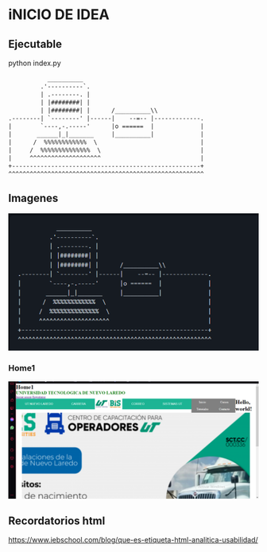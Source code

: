 # iNICIO DE IDEA  

## Ejecutable  
python index.py  


               __________
             .'----------`.
             | .--------. |
             | |########| |
             | |########| |      /__________\\
    .--------| `--------' |------|    --=-- |-------------.
    |        `----,-.-----'      |o ======  |             |
    |       ______|_|_______     |__________|             |
    |      /  %%%%%%%%%%%%  \                             |
    |     /  %%%%%%%%%%%%%%  \                            |
    |     ^^^^^^^^^^^^^^^^^^^^                            |
    +-----------------------------------------------------+
    ^^^^^^^^^^^^^^^^^^^^^^^^^^^^^^^^^^^^^^^^^^^^^^^^^^^^^^^
    
## Imagenes  
<img src="Images\imx.png">  

### Home1
<img src="Images\home1.png">

## Recordatorios html  
https://www.iebschool.com/blog/que-es-etiqueta-html-analitica-usabilidad/  